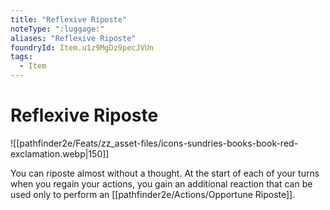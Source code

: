 ```yaml
---
title: "Reflexive Riposte"
noteType: ":luggage:"
aliases: "Reflexive Riposte"
foundryId: Item.u1z9MgDz9pecJVUn
tags:
  - Item
---
```


# Reflexive Riposte
![[pathfinder2e/Feats/zz_asset-files/icons-sundries-books-book-red-exclamation.webp|150]]

You can riposte almost without a thought. At the start of each of your turns when you regain your actions, you gain an additional reaction that can be used only to perform an [[pathfinder2e/Actions/Opportune Riposte]].
